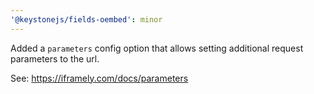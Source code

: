 ```yaml
---
'@keystonejs/fields-oembed': minor
---
```


Added a `parameters` config option that allows setting additional request parameters to the url.

See: https://iframely.com/docs/parameters
